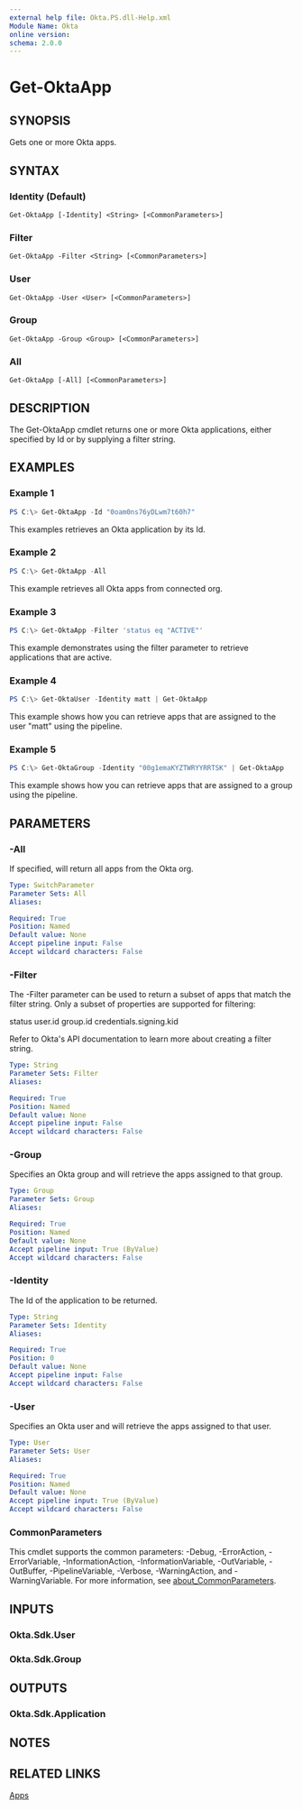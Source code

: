 ```yaml
---
external help file: Okta.PS.dll-Help.xml
Module Name: Okta
online version:
schema: 2.0.0
---
```


# Get-OktaApp

## SYNOPSIS
Gets one or more Okta apps.

## SYNTAX

### Identity (Default)
```
Get-OktaApp [-Identity] <String> [<CommonParameters>]
```

### Filter
```
Get-OktaApp -Filter <String> [<CommonParameters>]
```

### User
```
Get-OktaApp -User <User> [<CommonParameters>]
```

### Group
```
Get-OktaApp -Group <Group> [<CommonParameters>]
```

### All
```
Get-OktaApp [-All] [<CommonParameters>]
```

## DESCRIPTION
The Get-OktaApp cmdlet returns one or more Okta applications, either specified by Id or by supplying a filter string.

## EXAMPLES

### Example 1
```powershell
PS C:\> Get-OktaApp -Id "0oam0ns76yDLwm7t60h7"
```

This examples retrieves an Okta application by its Id.

### Example 2
```powershell
PS C:\> Get-OktaApp -All
```

This example retrieves all Okta apps from connected org.

### Example 3
```powershell
PS C:\> Get-OktaApp -Filter 'status eq "ACTIVE"'
```

This example demonstrates using the filter parameter to retrieve applications that are active.

### Example 4
```powershell
PS C:\> Get-OktaUser -Identity matt | Get-OktaApp
```

This example shows how you can retrieve apps that are assigned to the user "matt" using the pipeline.

### Example 5
```powershell
PS C:\> Get-OktaGroup -Identity "00g1emaKYZTWRYYRRTSK" | Get-OktaApp
```

This example shows how you can retrieve apps that are assigned to a group using the pipeline.

## PARAMETERS

### -All
If specified, will return all apps from the Okta org.

```yaml
Type: SwitchParameter
Parameter Sets: All
Aliases:

Required: True
Position: Named
Default value: None
Accept pipeline input: False
Accept wildcard characters: False
```

### -Filter
The -Filter parameter can be used to return a subset of apps that match the filter string. Only a subset of properties are supported for filtering:

status
user.id
group.id
credentials.signing.kid

Refer to Okta's API documentation to learn more about creating a filter string.

```yaml
Type: String
Parameter Sets: Filter
Aliases:

Required: True
Position: Named
Default value: None
Accept pipeline input: False
Accept wildcard characters: False
```

### -Group
Specifies an Okta group and will retrieve the apps assigned to that group.

```yaml
Type: Group
Parameter Sets: Group
Aliases:

Required: True
Position: Named
Default value: None
Accept pipeline input: True (ByValue)
Accept wildcard characters: False
```

### -Identity
The Id of the application to be returned.

```yaml
Type: String
Parameter Sets: Identity
Aliases:

Required: True
Position: 0
Default value: None
Accept pipeline input: False
Accept wildcard characters: False
```

### -User
Specifies an Okta user and will retrieve the apps assigned to that user.

```yaml
Type: User
Parameter Sets: User
Aliases:

Required: True
Position: Named
Default value: None
Accept pipeline input: True (ByValue)
Accept wildcard characters: False
```

### CommonParameters
This cmdlet supports the common parameters: -Debug, -ErrorAction, -ErrorVariable, -InformationAction, -InformationVariable, -OutVariable, -OutBuffer, -PipelineVariable, -Verbose, -WarningAction, and -WarningVariable. For more information, see [about_CommonParameters](http://go.microsoft.com/fwlink/?LinkID=113216).

## INPUTS

### Okta.Sdk.User

### Okta.Sdk.Group

## OUTPUTS

### Okta.Sdk.Application

## NOTES

## RELATED LINKS

[Apps](https://developer.okta.com/docs/reference/api/apps)